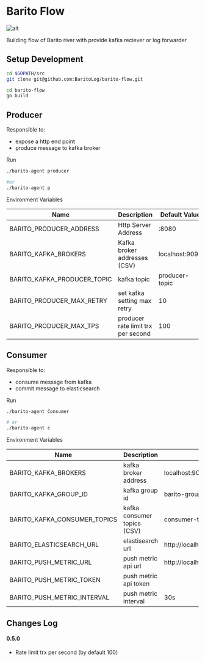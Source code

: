 # Barito Flow 
![alt](https://travis-ci.org/BaritoLog/barito-flow.svg?branch=master)

Building flow of Barito river with provide kafka reciever or log forwarder 

## Setup Development

```sh
cd $GOPATH/src
git clone git@github.com:BaritoLog/barito-flow.git 

cd barito-flow
go build
```

## Producer

Responsible to:
- expose a http end point
- produce message to kafka broker

Run
```sh
./barito-agent producer

#or
./barito-agent p
```

Environment Variables

| Name| Description | Default Value  |
| ---|---|----|
| BARITO_PRODUCER_ADDRESS| Http Server Address | :8080 |
| BARITO_KAFKA_BROKERS| Kafka broker addresses (CSV)| localhost:9092 |
| BARITO_KAFKA_PRODUCER_TOPIC| kafka topic | producer-topic |
| BARITO_PRODUCER_MAX_RETRY| set kafka setting max retry | 10 |
| BARITO_PRODUCER_MAX_TPS| producer rate limit trx per second | 100 |


## Consumer

Responsible to:
- consume message from kafka
- commit message to elasticsearch

Run
```sh
./barito-agent Consumer

# or
./barito-agent c
```

Environment Variables

| Name| Description | Default Value  |
| ---|---|----|
| BARITO_KAFKA_BROKERS| kafka broker address | localhost:9092 |
| BARITO_KAFKA_GROUP_ID| kafka group id | barito-group |
| BARITO_KAFKA_CONSUMER_TOPICS| kafka consumer topics (CSV) | consumer-topic |
| BARITO_ELASTICSEARCH_URL| elastisearch url | http://localhost:9200 |
| BARITO_PUSH_METRIC_URL| push metric api url | http://localhost:3000/api/increase_log_count |
| BARITO_PUSH_METRIC_TOKEN| push metric api token |  |
| BARITO_PUSH_METRIC_INTERVAL| push metric interval | 30s |


## Changes Log

#### 0.5.0 
- Rate limit trx per second (by default 100)
